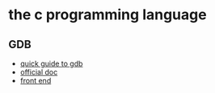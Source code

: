 # the c programming language

## GDB
- [quick guide to gdb](https://beej.us/guide/bggdb/) 
- [official doc](https://www.sourceware.org/gdb/documentation/) 
- [front end](https://www.gnu.org/software/ddd/) 


